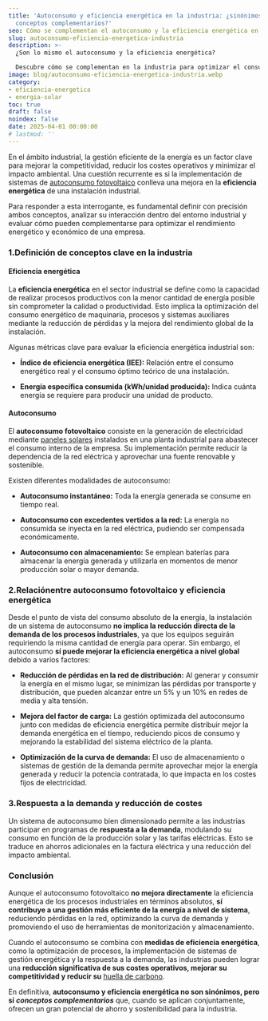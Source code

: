 ```yaml
---
title: 'Autoconsumo y eficiencia energética en la industria: ¿sinónimos o
  conceptos complementarios?'
seo: Cómo se complementan el autoconsumo y la eficiencia energética en la industria
slug: autoconsumo-eficiencia-energetica-industria
description: >-
  ¿Son lo mismo el autoconsumo y la eficiencia energética?

  Descubre cómo se complementan en la industria para optimizar el consumo y el rendimiento.
image: blog/autoconsumo-eficiencia-energetica-industria.webp
category:
- eficiencia-energetica
- energia-solar
toc: true
draft: false
noindex: false
date: 2025-04-01 00:00:00
# lastmod: ''
---
```

En el ámbito industrial, la gestión eficiente de la energía es un factor clave para mejorar la competitividad, reducir los costes operativos y minimizar el impacto ambiental. Una cuestión recurrente es si la implementación de sistemas de [autoconsumo fotovoltaico](/como-realizamos-instalacion-fotovoltaica/) conlleva una mejora en la **eficiencia energética** de una instalación industrial.

Para responder a esta interrogante, es fundamental definir con precisión ambos conceptos, analizar su interacción dentro del entorno industrial y evaluar cómo pueden complementarse para optimizar el rendimiento energético y económico de una empresa.

### 1.Definición de conceptos clave en la industria

#### Eficiencia energética 

La **eficiencia energética** en el sector industrial se define como la capacidad de realizar procesos productivos con la menor cantidad de energía posible sin comprometer la calidad o productividad. Esto implica la optimización del consumo energético de maquinaria, procesos y sistemas auxiliares mediante la reducción de pérdidas y la mejora del rendimiento global de la instalación.

Algunas métricas clave para evaluar la eficiencia energética industrial son:

- **Índice de eficiencia energética (IEE):** Relación entre el consumo energético real y el consumo óptimo teórico de una instalación.





- **Energía específica consumida (kWh/unidad producida):** Indica cuánta energía se requiere para producir una unidad de producto.

#### Autoconsumo 

El **autoconsumo fotovoltaico** consiste en la generación de electricidad mediante [paneles solares](/tipos-paneles-solares/) instalados en una planta industrial para abastecer el consumo interno de la empresa. Su implementación permite reducir la dependencia de la red eléctrica y aprovechar una fuente renovable y sostenible.

Existen diferentes modalidades de autoconsumo:

- **Autoconsumo instantáneo:** Toda la energía generada se consume en tiempo real.





- **Autoconsumo con excedentes vertidos a la red:** La energía no consumida se inyecta en la red eléctrica, pudiendo ser compensada económicamente.





- **Autoconsumo con almacenamiento:** Se emplean baterías para almacenar la energía generada y utilizarla en momentos de menor producción solar o mayor demanda.

### 2.Relaciónentre autoconsumo fotovoltaico y eficiencia energética

Desde el punto de vista del consumo absoluto de la energía, la instalación de un sistema de autoconsumo **no implica la reducción directa de la demanda de los procesos industriales**, ya que los equipos seguirán requiriendo la misma cantidad de energía para operar. Sin embargo, el autoconsumo **sí puede mejorar la eficiencia energética a nivel global** debido a varios factores:

- **Reducción de pérdidas en la red de distribución:** Al generar y consumir la energía en el mismo lugar, se minimizan las pérdidas por transporte y distribución, que pueden alcanzar entre un 5% y un 10% en redes de media y alta tensión.





- **Mejora del factor de carga:** La gestión optimizada del autoconsumo junto con medidas de eficiencia energética permite distribuir mejor la demanda energética en el tiempo, reduciendo picos de consumo y mejorando la estabilidad del sistema eléctrico de la planta. 





- **Optimización de la curva de demanda:** El uso de almacenamiento o sistemas de gestión de la demanda permite aprovechar mejor la energía generada y reducir la potencia contratada, lo que impacta en los costes fijos de electricidad.

### 3.Respuesta a la demanda y reducción de costes

Un sistema de autoconsumo bien dimensionado permite a las industrias participar en programas de **respuesta a la demanda**, modulando su consumo en función de la producción solar y las tarifas eléctricas. Esto se traduce en ahorros adicionales en la factura eléctrica y una reducción del impacto ambiental.

### Conclusión

Aunque el autoconsumo fotovoltaico **no mejora directamente** la eficiencia energética de los procesos industriales en términos absolutos, **sí contribuye a una gestión más eficiente de la energía a nivel de sistema**, reduciendo pérdidas en la red, optimizando la curva de demanda y promoviendo el uso de herramientas de monitorización y almacenamiento.

Cuando el autoconsumo se combina con **medidas de eficiencia energética**, como la optimización de procesos, la implementación de sistemas de gestión energética y la respuesta a la demanda, las industrias pueden lograr una **reducción significativa de sus costes operativos, mejorar su competitividad y reducir su** [huella de carbono](/consejos-cuidar-medio-ambiente/).

En definitiva, **autoconsumo y eficiencia energética no son sinónimos, pero sí** ***conceptos complementarios*** que, cuando se aplican conjuntamente, ofrecen un gran potencial de ahorro y sostenibilidad para la industria.
